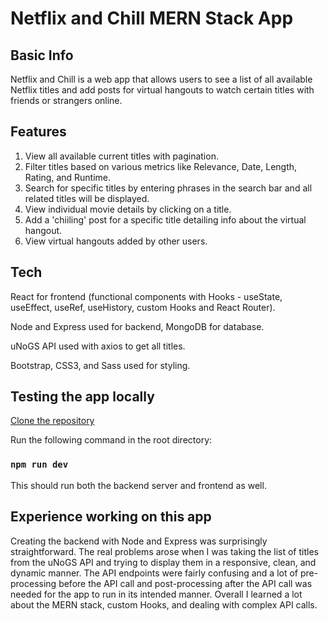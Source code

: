 # Netflix and Chill MERN Stack App

## Basic Info

Netflix and Chill is a web app that allows users to see a list of all available Netflix titles and add posts for virtual hangouts to watch certain titles with friends or strangers online.

## Features
1. View all available current titles with pagination.
2. Filter titles based on various metrics like Relevance, Date, Length, Rating, and Runtime. 
3. Search for specific titles by entering phrases in the search bar and all related titles will be displayed. 
4. View individual movie details by clicking on a title.
5. Add a 'chiiling' post for a specific title detailing info about the virtual hangout.
6. View virtual hangouts added by other users.

## Tech
React for frontend (functional components with Hooks - useState, useEffect, useRef, useHistory, custom Hooks and React Router). 

Node and Express used for backend, MongoDB for database.

uNoGS API used with axios to get all titles. 

Bootstrap, CSS3, and Sass used for styling.

## Testing the app locally

[Clone the repository](https://docs.github.com/en/github/creating-cloning-and-archiving-repositories/cloning-a-repository-from-github/cloning-a-repository)

Run the following command in the root directory: 
 
### `npm run dev`

This should run both the backend server and frontend as well.

## Experience working on this app

Creating the backend with Node and Express was surprisingly straightforward. The real problems arose when I was taking the list of titles from the uNoGS API and trying to display them in a responsive, clean, and dynamic manner. The API endpoints were fairly confusing and a lot of pre-processing before the API call and post-processing after the API call was needed for the app to run in its intended manner. Overall I learned a lot about the MERN stack, custom Hooks, and dealing with complex API calls. 
